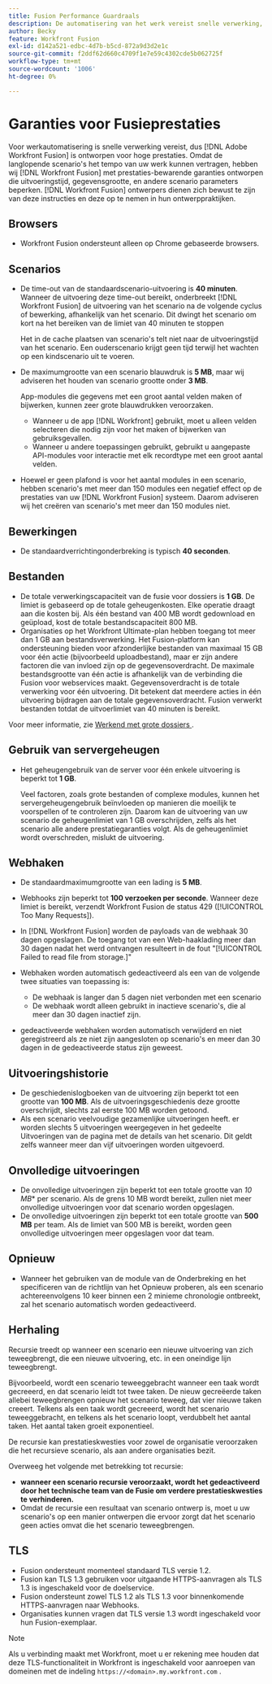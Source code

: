 ```yaml
---
title: Fusion Performance Guardraals
description: De automatisering van het werk vereist snelle verwerking, zodat wordt  [!DNL Adobe Workfront Fusion]  ontworpen voor hoge prestaties. Omdat de langlopende scenario's het tempo van uw werk kunnen vertragen, hebben wij  [!DNL Workfront Fusion]  met prestaties-bewarende begeleiding ontworpen die uitvoeringstijd, gegevensgrootte, en andere scenario parameters beperken. [!DNL Workfront Fusion]  de ontwerpers zouden zich van deze gidsen bewust moeten zijn en hen in hun ontwerppraktijken moeten opnemen.
author: Becky
feature: Workfront Fusion
exl-id: d142a521-edbc-4d7b-b5cd-872a9d3d2e1c
source-git-commit: f2ddf62d660c4709f1e7e59c4302cde5b062725f
workflow-type: tm+mt
source-wordcount: '1006'
ht-degree: 0%

---
```


# Garanties voor Fusieprestaties

Voor werkautomatisering is snelle verwerking vereist, dus [!DNL Adobe Workfront Fusion] is ontworpen voor hoge prestaties. Omdat de langlopende scenario&#39;s het tempo van uw werk kunnen vertragen, hebben wij [!DNL Workfront Fusion] met prestaties-bewarende garanties ontworpen die uitvoeringstijd, gegevensgrootte, en andere scenario parameters beperken. [!DNL Workfront Fusion] ontwerpers dienen zich bewust te zijn van deze instructies en deze op te nemen in hun ontwerppraktijken.

## Browsers

* Workfront Fusion ondersteunt alleen op Chrome gebaseerde browsers.

## Scenarios

* De time-out van de standaardscenario-uitvoering is **40 minuten**. Wanneer de uitvoering deze time-out bereikt, onderbreekt [!DNL Workfront Fusion] de uitvoering van het scenario na de volgende cyclus of bewerking, afhankelijk van het scenario. Dit dwingt het scenario om kort na het bereiken van de limiet van 40 minuten te stoppen

  Het in de cache plaatsen van scenario&#39;s telt niet naar de uitvoeringstijd van het scenario. Een ouderscenario krijgt geen tijd terwijl het wachten op een kindscenario uit te voeren.
* De maximumgrootte van een scenario blauwdruk is **5 MB**, maar wij adviseren het houden van scenario grootte onder **3 MB**.

  App-modules die gegevens met een groot aantal velden maken of bijwerken, kunnen zeer grote blauwdrukken veroorzaken.

   * Wanneer u de app [!DNL Workfront] gebruikt, moet u alleen velden selecteren die nodig zijn voor het maken of bijwerken van gebruiksgevallen.
   * Wanneer u andere toepassingen gebruikt, gebruikt u aangepaste API-modules voor interactie met elk recordtype met een groot aantal velden.

* Hoewel er geen plafond is voor het aantal modules in een scenario, hebben scenario&#39;s met meer dan 150 modules een negatief effect op de prestaties van uw [!DNL Workfront Fusion] systeem. Daarom adviseren wij het creëren van scenario&#39;s met meer dan 150 modules niet.

## Bewerkingen

* De standaardverrichtingonderbreking is typisch **40 seconden**.

<!--
* The operation timeout for calls to Adobe Workfront is **120 seconds**.
-->

## Bestanden

* De totale verwerkingscapaciteit van de fusie voor dossiers is **1 GB**. De limiet is gebaseerd op de totale geheugenkosten. Elke operatie draagt aan die kosten bij. Als één bestand van 400 MB wordt gedownload en geüpload, kost de totale bestandscapaciteit 800 MB.
* Organisaties op het Workfront Ultimate-plan hebben toegang tot meer dan 1 GB aan bestandsverwerking. Het Fusion-platform kan ondersteuning bieden voor afzonderlijke bestanden van maximaal 15 GB voor één actie (bijvoorbeeld uploadbestand), maar er zijn andere factoren die van invloed zijn op de gegevensoverdracht. De maximale bestandsgrootte van één actie is afhankelijk van de verbinding die Fusion voor webservices maakt. Gegevensoverdracht is de totale verwerking voor één uitvoering. Dit betekent dat meerdere acties in één uitvoering bijdragen aan de totale gegevensoverdracht. Fusion verwerkt bestanden totdat de uitvoerlimiet van 40 minuten is bereikt.

Voor meer informatie, zie [ Werkend met grote dossiers ](/help/workfront-fusion/references/scenarios/fusion-large-files.md).

## Gebruik van servergeheugen

* Het geheugengebruik van de server voor één enkele uitvoering is beperkt tot **1 GB**.

  Veel factoren, zoals grote bestanden of complexe modules, kunnen het servergeheugengebruik beïnvloeden op manieren die moeilijk te voorspellen of te controleren zijn. Daarom kan de uitvoering van uw scenario de geheugenlimiet van 1 GB overschrijden, zelfs als het scenario alle andere prestatiegaranties volgt. Als de geheugenlimiet wordt overschreden, mislukt de uitvoering.

## Webhaken

* De standaardmaximumgrootte van een lading is **5 MB**.
* Webhooks zijn beperkt tot **100 verzoeken per seconde**. Wanneer deze limiet is bereikt, verzendt Workfront Fusion de status 429 ([!UICONTROL Too Many Requests]).
* In [!DNL Workfront Fusion] worden de payloads van de webhaak 30 dagen opgeslagen. De toegang tot van een Web-haaklading meer dan 30 dagen nadat het werd ontvangen resulteert in de fout &quot;[!UICONTROL Failed to read file from storage.]&quot;
* Webhaken worden automatisch gedeactiveerd als een van de volgende twee situaties van toepassing is:

   * De webhaak is langer dan 5 dagen niet verbonden met een scenario
   * De webhaak wordt alleen gebruikt in inactieve scenario&#39;s, die al meer dan 30 dagen inactief zijn.

* gedeactiveerde webhaken worden automatisch verwijderd en niet geregistreerd als ze niet zijn aangesloten op scenario&#39;s en meer dan 30 dagen in de gedeactiveerde status zijn geweest.

## Uitvoeringshistorie

* De geschiedenislogboeken van de uitvoering zijn beperkt tot een grootte van **100 MB**. Als de uitvoeringsgeschiedenis deze grootte overschrijdt, slechts zal eerste 100 MB worden getoond.
* Als een scenario veelvoudige gezamenlijke uitvoeringen heeft. er worden slechts 5 uitvoeringen weergegeven in het gedeelte Uitvoeringen van de pagina met de details van het scenario. Dit geldt zelfs wanneer meer dan vijf uitvoeringen worden uitgevoerd.

## Onvolledige uitvoeringen

* De onvolledige uitvoeringen zijn beperkt tot een totale grootte van *10 MB** per scenario. Als de grens 10 MB wordt bereikt, zullen niet meer onvolledige uitvoeringen voor dat scenario worden opgeslagen.
* De onvolledige uitvoeringen zijn beperkt tot een totale grootte van **500 MB** per team. Als de limiet van 500 MB is bereikt, worden geen onvolledige uitvoeringen meer opgeslagen voor dat team.

## Opnieuw

* Wanneer het gebruiken van de module van de Onderbreking en het specificeren van de richtlijn van het Opnieuw proberen, als een scenario achtereenvolgens 10 keer binnen een 2 minieme chronologie ontbreekt, zal het scenario automatisch worden gedeactiveerd.

## Herhaling

Recursie treedt op wanneer een scenario een nieuwe uitvoering van zich teweegbrengt, die een nieuwe uitvoering, etc. in een oneindige lijn teweegbrengt.

Bijvoorbeeld, wordt een scenario teweeggebracht wanneer een taak wordt gecreeerd, en dat scenario leidt tot twee taken. De nieuw gecreëerde taken allebei teweegbrengen opnieuw het scenario teweeg, dat vier nieuwe taken creeert. Telkens als een taak wordt gecreeerd, wordt het scenario teweeggebracht, en telkens als het scenario loopt, verdubbelt het aantal taken. Het aantal taken groeit exponentieel.

De recursie kan prestatieskwesties voor zowel de organisatie veroorzaken die het recursieve scenario, als aan andere organisaties bezit.

Overweeg het volgende met betrekking tot recursie:

* **wanneer een scenario recursie veroorzaakt, wordt het gedeactiveerd door het technische team van de Fusie om verdere prestatieskwesties te verhinderen.**
* Omdat de recursie een resultaat van scenario ontwerp is, moet u uw scenario&#39;s op een manier ontwerpen die ervoor zorgt dat het scenario geen acties omvat die het scenario teweegbrengen.

## TLS

* Fusion ondersteunt momenteel standaard TLS versie 1.2.
* Fusion kan TLS 1.3 gebruiken voor uitgaande HTTPS-aanvragen als TLS 1.3 is ingeschakeld voor de doelservice.
* Fusion ondersteunt zowel TLS 1.2 als TLS 1.3 voor binnenkomende HTTPS-aanvragen naar Webhooks.
* Organisaties kunnen vragen dat TLS versie 1.3 wordt ingeschakeld voor hun Fusion-exemplaar.

>[!NOTE]
>
> Als u verbinding maakt met Workfront, moet u er rekening mee houden dat deze TLS-functionaliteit in Workfront is ingeschakeld voor aanroepen van domeinen met de indeling `https://<domain>.my.workfront.com` .
